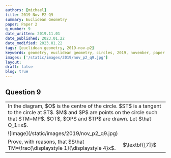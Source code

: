 ```yaml
---
authors: [michael]
title: 2019 Nov P2 Q9
summary: Euclidean Geometry
paper: Paper 2
q_number: 9
date_written: 2019.11.01
date_published: 2023.01.22
date_modified: 2023.01.22
tags: [euclidean geometry, 2019-nov-p2]
keywords: geometry, euclidean geometry, circles, 2019, november, paper 2
images: ['/static/images/2019/nov_p2_q9.jpg']
layout:
draft: false
blog: true
---
```


## Question 9

<table className="border-collapse">
  <tbody>
    <tr>
      <td colSpan="3">In the diagram, $O$ is the centre of the circle. $ST$ is a tangent to the circle at $T$. $M$ and $P$ are points on the circle such that $TM=MP$. $OT$, $OP$ and $TP$ are drawn. Let $\hat O_1=x$.</td>
    </tr>
    <tr>
      <td colSpan="3">![Image](/static/images/2019/nov_p2_q9.jpg)</td>
    </tr>
    <tr>
      <td colSpan='2'>Prove, with reasons, that $S\hat TM=\frac{\displaystyle 1}{\displaystyle 4}x$.</td>
      <td>$\textbf{[7]}$</td>
    </tr>
  </tbody>
</table>
